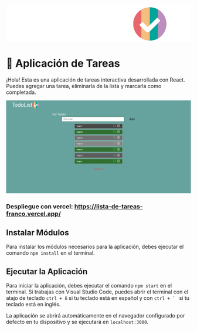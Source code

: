 <p align='center'>
  <img width="550" src="src/imagenes/todoList.png" alt="todoList"/>
<p/>

# 📌 Aplicación de Tareas 
¡Hola! Esta es una aplicación de tareas interactiva desarrollada con React. Puedes agregar una tarea, eliminarla de la lista y marcarla como completada.

<p align="center">
  <img width="700" src="src/imagenes/todoList-screenn.png" alt="todoList"/>
</p>

### Despliegue con vercel: <https://lista-de-tareas-franco.vercel.app/>

## Instalar Módulos
Para instalar los módulos necesarios para la aplicación, debes ejecutar el comando `npm install` en el terminal.

## Ejecutar la Aplicación
Para iniciar la aplicación, debes ejecutar el comando `npm start` en el terminal. Si trabajas con Visual Studio Code, puedes abrir el terminal con el atajo de teclado `ctrl + ñ` si tu teclado está en español y con ``ctrl + ` `` si tu teclado está en inglés.

La aplicación se abrirá automáticamente en el navegador configurado por defecto en tu dispositivo y se ejecutará en `localhost:3000`.
